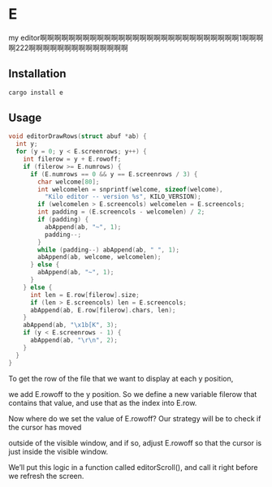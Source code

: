 # E

my editor啊啊啊啊啊啊啊啊啊啊啊啊啊啊啊啊啊啊啊啊啊啊啊啊啊啊啊啊1啊啊啊啊222啊啊啊啊啊啊啊啊啊啊啊啊啊啊

## Installation

```bash
cargo install e
```

## Usage

```c
void editorDrawRows(struct abuf *ab) {
  int y;
  for (y = 0; y < E.screenrows; y++) {
    int filerow = y + E.rowoff;
    if (filerow >= E.numrows) {
      if (E.numrows == 0 && y == E.screenrows / 3) {
        char welcome[80];
        int welcomelen = snprintf(welcome, sizeof(welcome),
          "Kilo editor -- version %s", KILO_VERSION);
        if (welcomelen > E.screencols) welcomelen = E.screencols;
        int padding = (E.screencols - welcomelen) / 2;
        if (padding) {
          abAppend(ab, "~", 1);
          padding--;
        }
        while (padding--) abAppend(ab, " ", 1);
        abAppend(ab, welcome, welcomelen);
      } else {
        abAppend(ab, "~", 1);
      }
    } else {
      int len = E.row[filerow].size;
      if (len > E.screencols) len = E.screencols;
      abAppend(ab, E.row[filerow].chars, len);
    }
    abAppend(ab, "\x1b[K", 3);
    if (y < E.screenrows - 1) {
      abAppend(ab, "\r\n", 2);
    }
  }
}
```

To get the row of the file that we want to display at each y position,

we add E.rowoff to the y position. So we define a new variable filerow that contains that value, and use that as the
index into E.row.

Now where do we set the value of E.rowoff? Our strategy will be to check if the cursor has moved

outside of the visible window, and if so, adjust E.rowoff so that the cursor is just inside the visible window.

We’ll put this logic in a function called editorScroll(), and call it right before we refresh the screen.
